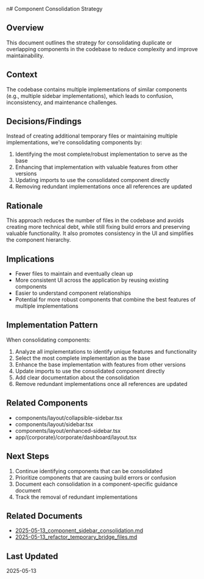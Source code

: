 n# Component Consolidation Strategy

## Overview

This document outlines the strategy for consolidating duplicate or overlapping components in the codebase to reduce complexity and improve maintainability.

## Context

The codebase contains multiple implementations of similar components (e.g., multiple sidebar implementations), which leads to confusion, inconsistency, and maintenance challenges.

## Decisions/Findings

Instead of creating additional temporary files or maintaining multiple implementations, we're consolidating components by:

1. Identifying the most complete/robust implementation to serve as the base
2. Enhancing that implementation with valuable features from other versions
3. Updating imports to use the consolidated component directly
4. Removing redundant implementations once all references are updated

## Rationale

This approach reduces the number of files in the codebase and avoids creating more technical debt, while still fixing build errors and preserving valuable functionality. It also promotes consistency in the UI and simplifies the component hierarchy.

## Implications

- Fewer files to maintain and eventually clean up
- More consistent UI across the application by reusing existing components
- Easier to understand component relationships
- Potential for more robust components that combine the best features of multiple implementations

## Implementation Pattern

When consolidating components:

1. Analyze all implementations to identify unique features and functionality
2. Select the most complete implementation as the base
3. Enhance the base implementation with features from other versions
4. Update imports to use the consolidated component directly
5. Add clear documentation about the consolidation
6. Remove redundant implementations once all references are updated

## Related Components

- components/layout/collapsible-sidebar.tsx
- components/layout/sidebar.tsx
- components/layout/enhanced-sidebar.tsx
- app/(corporate)/corporate/dashboard/layout.tsx

## Next Steps

1. Continue identifying components that can be consolidated
2. Prioritize components that are causing build errors or confusion
3. Document each consolidation in a component-specific guidance document
4. Track the removal of redundant implementations

## Related Documents

- [2025-05-13_component_sidebar_consolidation.md](./2025-05-13_component_sidebar_consolidation.md)
- [2025-05-13_refactor_temporary_bridge_files.md](./2025-05-13_refactor_temporary_bridge_files.md)

## Last Updated

2025-05-13